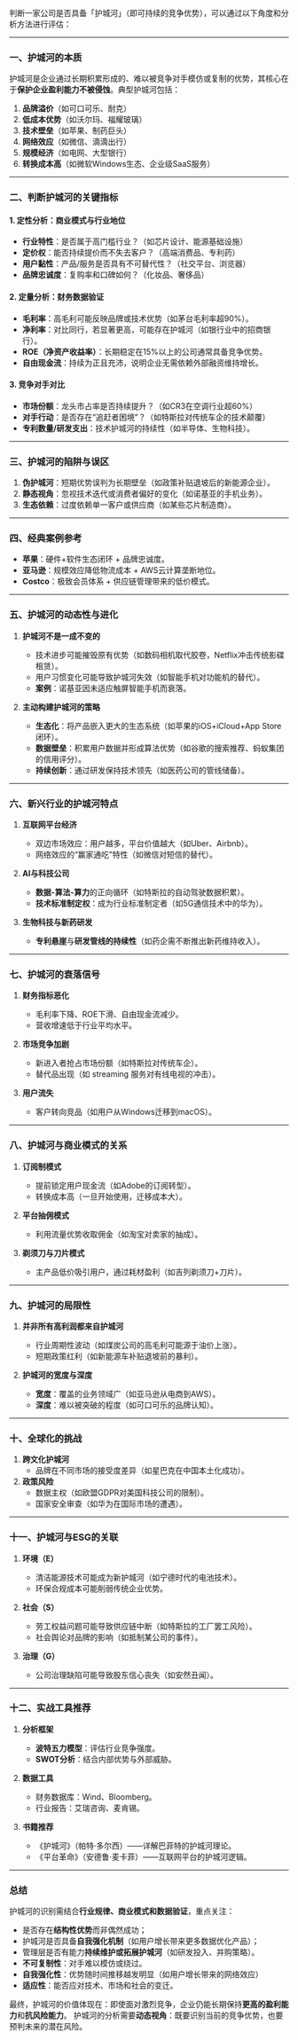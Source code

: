 判断一家公司是否具备「护城河」（即可持续的竞争优势），可以通过以下角度和分析方法进行评估：

---

### **一、护城河的本质**
护城河是企业通过长期积累形成的、难以被竞争对手模仿或复制的优势，其核心在于**保护企业盈利能力不被侵蚀**。典型护城河包括：
1. **品牌溢价**（如可口可乐、耐克）
2. **低成本优势**（如沃尔玛、福耀玻璃）
3. **技术壁垒**（如苹果、制药巨头）
4. **网络效应**（如微信、滴滴出行）
5. **规模经济**（如电网、大型银行）
6. **转换成本高**（如微软Windows生态、企业级SaaS服务）

---

### **二、判断护城河的关键指标**
#### **1. 定性分析：商业模式与行业地位**
- **行业特性**：是否属于高门槛行业？（如芯片设计、能源基础设施）
- **定价权**：能否持续提价而不失去客户？（高端消费品、专利药）
- **用户黏性**：产品/服务是否具有不可替代性？（社交平台、浏览器）
- **品牌忠诚度**：复购率和口碑如何？（化妆品、奢侈品）

#### **2. 定量分析：财务数据验证**
- **毛利率**：高毛利可能反映品牌或技术优势（如茅台毛利率超90%）。
- **净利率**：对比同行，若显著更高，可能存在护城河（如银行业中的招商银行）。
- **ROE（净资产收益率）**：长期稳定在15%以上的公司通常具备竞争优势。
- **自由现金流**：持续为正且充沛，说明企业无需依赖外部融资维持增长。

#### **3. 竞争对手对比**
- **市场份额**：龙头市占率是否持续提升？（如CR3在空调行业超60%）
- **对手行动**：是否存在“追赶者困境”？（如特斯拉对传统车企的技术颠覆）
- **专利数量/研发支出**：技术护城河的持续性（如半导体、生物科技）。

---

### **三、护城河的陷阱与误区**
1. **伪护城河**：短期优势误判为长期壁垒（如政策补贴退坡后的新能源企业）。
2. **静态视角**：忽视技术迭代或消费者偏好的变化（如诺基亚的手机业务）。
3. **生态依赖**：过度依赖单一客户或供应商（如某些芯片制造商）。

---

### **四、经典案例参考**
- **苹果**：硬件+软件生态闭环 + 品牌忠诚度。
- **亚马逊**：规模效应降低物流成本 + AWS云计算垄断地位。
- **Costco**：极致会员体系 + 供应链管理带来的低价模式。

---

### **五、护城河的动态性与进化**
1. **护城河不是一成不变的**  
   - 技术进步可能摧毁原有优势（如数码相机取代胶卷，Netflix冲击传统影碟租赁）。
   - 用户习惯变化可能导致护城河失效（如智能手机对功能机的替代）。
   - **案例**：诺基亚因未适应触屏智能手机而衰落。

2. **主动构建护城河的策略**  
   - **生态化**：将产品嵌入更大的生态系统（如苹果的iOS+iCloud+App Store闭环）。
   - **数据壁垒**：积累用户数据并形成算法优势（如谷歌的搜索推荐、蚂蚁集团的信用评分）。
   - **持续创新**：通过研发保持技术领先（如医药公司的管线储备）。

---

### **六、新兴行业的护城河特点**
1. **互联网平台经济**  
   - 双边市场效应：用户越多，平台价值越大（如Uber、Airbnb）。
   - 网络效应的“赢家通吃”特性（如微信对短信的替代）。

2. **AI与科技公司**  
   - **数据-算法-算力**的正向循环（如特斯拉的自动驾驶数据积累）。
   - **技术标准制定权**：成为行业标准制定者（如5G通信技术中的华为）。

3. **生物科技与新药研发**  
   - **专利悬崖**与**研发管线的持续性**（如药企需不断推出新药维持收入）。

---

### **七、护城河的衰落信号**
1. **财务指标恶化**  
   - 毛利率下降、ROE下滑、自由现金流减少。
   - 营收增速低于行业平均水平。

2. **市场竞争加剧**  
   - 新进入者抢占市场份额（如特斯拉对传统车企）。
   - 替代品出现（如 streaming 服务对有线电视的冲击）。

3. **用户流失**  
   - 客户转向竞品（如用户从Windows迁移到macOS）。

---

### **八、护城河与商业模式的关系**
1. **订阅制模式**  
   - 提前锁定用户现金流（如Adobe的订阅转型）。
   - 转换成本高（一旦开始使用，迁移成本大）。

2. **平台抽佣模式**  
   - 利用流量优势收取佣金（如淘宝对卖家的抽成）。

3. **剃须刀与刀片模式**  
   - 主产品低价吸引用户，通过耗材盈利（如吉列剃须刀+刀片）。

---

### **九、护城河的局限性**
1. **并非所有高利润都来自护城河**  
   - 行业周期性波动（如煤炭公司的高毛利可能源于油价上涨）。
   - 短期政策红利（如新能源车补贴退坡前的暴利）。

2. **护城河的宽度与深度**  
   - **宽度**：覆盖的业务领域广（如亚马逊从电商到AWS）。
   - **深度**：难以被突破的程度（如可口可乐的品牌认知）。

---

### **十、全球化的挑战**
1. **跨文化护城河**  
   - 品牌在不同市场的接受度差异（如星巴克在中国本土化成功）。
2. **政策风险**  
   - 数据主权（如欧盟GDPR对美国科技公司的限制）。
   - 国家安全审查（如华为在国际市场的遭遇）。

---

### **十一、护城河与ESG的关联**
1. **环境（E）**  
   - 清洁能源技术可能成为新护城河（如宁德时代的电池技术）。
   - 环保合规成本可能削弱传统企业优势。

2. **社会（S）**  
   - 劳工权益问题可能导致供应链中断（如特斯拉的工厂罢工风险）。
   - 社会舆论对品牌的影响（如抵制某公司的事件）。

3. **治理（G）**  
   - 公司治理缺陷可能导致股东信心丧失（如安然丑闻）。

---

### **十二、实战工具推荐**
1. **分析框架**  
   - **波特五力模型**：评估行业竞争强度。
   - **SWOT分析**：结合内部优势与外部威胁。

2. **数据工具**  
   - 财务数据库：Wind、Bloomberg。
   - 行业报告：艾瑞咨询、麦肯锡。

3. **书籍推荐**  
   - 《护城河》（帕特·多尔西）——详解巴菲特的护城河理论。
   - 《平台革命》（安德鲁·麦卡菲）——互联网平台的护城河逻辑。

---

### **总结**
护城河的识别需结合**行业规律、商业模式和数据验证**，重点关注：
- 是否存在**结构性优势**而非偶然成功；
- 护城河是否具备**自我强化机制**（如用户增长带来更多数据优化产品）；
- 管理层是否有能力**持续维护或拓展护城河**（如研发投入、并购策略）。
- **不可复制性**：对手难以模仿或绕过。
- **自我强化性**：优势随时间推移越发明显（如用户增长带来的网络效应）
- **适应性**：能否应对技术、市场和社会的变迁。

最终，护城河的价值体现在：即使面对激烈竞争，企业仍能长期保持**更高的盈利能力**和**抗风险能力**。
护城河的分析需要**动态视角**：既要识别当前的竞争优势，也要预判未来的潜在风险。
